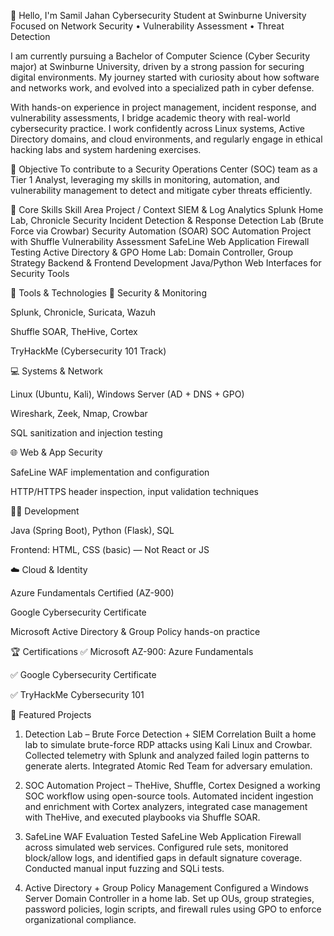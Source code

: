 👋 Hello, I'm Samil Jahan
Cybersecurity Student at Swinburne University
Focused on Network Security • Vulnerability Assessment • Threat Detection

I am currently pursuing a Bachelor of Computer Science (Cyber Security major) at Swinburne University, driven by a strong passion for securing digital environments. My journey started with curiosity about how software and networks work, and evolved into a specialized path in cyber defense.

With hands-on experience in project management, incident response, and vulnerability assessments, I bridge academic theory with real-world cybersecurity practice. I work confidently across Linux systems, Active Directory domains, and cloud environments, and regularly engage in ethical hacking labs and system hardening exercises.

🎯 Objective
To contribute to a Security Operations Center (SOC) team as a Tier 1 Analyst, leveraging my skills in monitoring, automation, and vulnerability management to detect and mitigate cyber threats efficiently.

🧠 Core Skills
Skill Area	Project / Context
SIEM & Log Analytics	Splunk Home Lab, Chronicle Security
Incident Detection & Response	Detection Lab (Brute Force via Crowbar)
Security Automation (SOAR)	SOC Automation Project with Shuffle
Vulnerability Assessment	SafeLine Web Application Firewall Testing
Active Directory & GPO	Home Lab: Domain Controller, Group Strategy
Backend & Frontend Development	Java/Python Web Interfaces for Security Tools

🧰 Tools & Technologies
🔐 Security & Monitoring

Splunk, Chronicle, Suricata, Wazuh

Shuffle SOAR, TheHive, Cortex

TryHackMe (Cybersecurity 101 Track)

💻 Systems & Network

Linux (Ubuntu, Kali), Windows Server (AD + DNS + GPO)

Wireshark, Zeek, Nmap, Crowbar

SQL sanitization and injection testing

🌐 Web & App Security

SafeLine WAF implementation and configuration

HTTP/HTTPS header inspection, input validation techniques

🧑‍💻 Development

Java (Spring Boot), Python (Flask), SQL

Frontend: HTML, CSS (basic) — Not React or JS

☁️ Cloud & Identity

Azure Fundamentals Certified (AZ-900)

Google Cybersecurity Certificate

Microsoft Active Directory & Group Policy hands-on practice

🏆 Certifications
✅ Microsoft AZ-900: Azure Fundamentals

✅ Google Cybersecurity Certificate

✅ TryHackMe Cybersecurity 101

🔬 Featured Projects
1. Detection Lab – Brute Force Detection + SIEM Correlation
Built a home lab to simulate brute-force RDP attacks using Kali Linux and Crowbar. Collected telemetry with Splunk and analyzed failed login patterns to generate alerts. Integrated Atomic Red Team for adversary emulation.

2. SOC Automation Project – TheHive, Shuffle, Cortex
Designed a working SOC workflow using open-source tools. Automated incident ingestion and enrichment with Cortex analyzers, integrated case management with TheHive, and executed playbooks via Shuffle SOAR.

3. SafeLine WAF Evaluation
Tested SafeLine Web Application Firewall across simulated web services. Configured rule sets, monitored block/allow logs, and identified gaps in default signature coverage. Conducted manual input fuzzing and SQLi tests.

4. Active Directory + Group Policy Management
Configured a Windows Server Domain Controller in a home lab. Set up OUs, group strategies, password policies, login scripts, and firewall rules using GPO to enforce organizational compliance.

